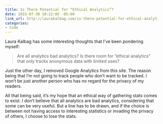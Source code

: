 ```yaml
---
title: Is There Potential for “Ethical Analytics”?
date: 2015-07-30 18:22:05 -05:00
link_url: http://laurakalbag.com/is-there-potential-for-ethical-analytics/
categories:
- Code
---
```


Laura Kalbag has some interesting thoughts that I’ve been pondering myself:

> Are all analytics bad analytics? Is there room for “ethical analytics” that only tracks anonymous data with limited uses?

Just the other day, I removed Google Analytics from this site. The reason being that I’m not going to track people who don’t want to be tracked. I won’t be just another person who has no regard for the privacy of my readers.

All that being said, it’s my hope that an ethical way of gathering stats comes to exist. I don’t believe that all analytics are bad analytics, considering that some can be very useful. But a line has to be drawn, and if the choice is between not having access to interesting statistics or invading the privacy of others, I choose to lose the stats.
